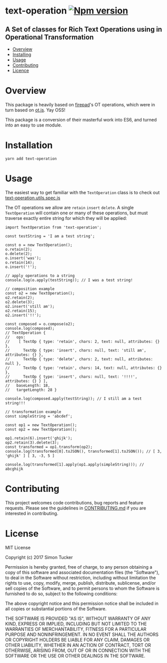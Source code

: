 # text-operation [![Npm version](https://img.shields.io/npm/v/graphql-primitive.svg)](https://www.npmjs.com/package/text-operation)

## A Set of classes for Rich Text Operations using in Operational Transformation

* [Overview](#overview)
* [Installing](#installing)
* [Usage](#usage)
* [Contributing](#contributing)
* [Licence](#licence)

# Overview
This package is heavily based on [firepad](https://github.com/firebase/firepad)'s OT operations, which were in turn based on [ot.js](https://github.com/Operational-Transformation/ot.js/). Yay OSS!

This package is a conversion of their masterful work into ES6, and turned into an easy to use module.

# Installation
```
yarn add text-operation
```

# Usage
The easiest way to get familiar with the `TextOperation` class is to check out [text-operation.utils.spec.js](test/text-operation.utils.spec.js)

The OT operations we allow are `retain` `insert` `delete`.
A single `TextOperation` will contain one or many of these operations, but must traverse exactly entire string for which they will be applied:

```
import TextOperation from 'text-operation';

const testString = 'I am a test string';

const o = new TextOperation();
o.retain(2);
o.delete(2);
o.insert('was');
o.retain(14);
o.insert('!');

// apply operations to a string
console.log(o.apply(testString)); // I was a test string!

// composition example
const o2 = new TextOperation();
o2.retain(2);
o2.delete(3);
o2.insert('still am');
o2.retain(15);
o2.insert('!!');

const composed = o.compose(o2);
console.log(composed);
// TextOperation {
//   ops:
//    [ TextOp { type: 'retain', chars: 2, text: null, attributes: {} },
//      TextOp { type: 'insert', chars: null, text: 'still am', attributes: {} },
//      TextOp { type: 'delete', chars: 2, text: null, attributes: null },
//      TextOp { type: 'retain', chars: 14, text: null, attributes: {} },
//      TextOp { type: 'insert', chars: null, text: '!!!!', attributes: {} } ],
//   baseLength: 18,
//   targetLength: 28 }

console.log(composed.apply(testString)); // I still am a test string!!!

// transformation example
const simpleString = 'abcdef';

const op1 = new TextOperation();
const op2 = new TextOperation();

op1.retain(6).insert('ghijk');
op2.retain(3).delete(3);
const transformed = op1.transform(op2);
console.log(transformed[0].toJSON(), transformed[1].toJSON()); // [ 3, 'ghijk' ] [ 3, -3, 5 ]

console.log(transformed[1].apply(op1.apply(simpleString))); // abcghijk
```

# Contributing
This project welcomes code contributions, bug reports and feature requests. Please see the guidelines in [CONTRIBUTING.md](CONTRIBUTING.md) if you are interested in contributing.

# License
MIT License

Copyright (c) 2017 Simon Tucker

Permission is hereby granted, free of charge, to any person obtaining a copy of this software and associated documentation files (the "Software"), to deal in the Software without restriction, including without limitation the rights to use, copy, modify, merge, publish, distribute, sublicense, and/or sell copies of the Software, and to permit persons to whom the Software is furnished to do so, subject to the following conditions:

The above copyright notice and this permission notice shall be included in all copies or substantial portions of the Software.

THE SOFTWARE IS PROVIDED "AS IS", WITHOUT WARRANTY OF ANY KIND, EXPRESS OR IMPLIED, INCLUDING BUT NOT LIMITED TO THE WARRANTIES OF MERCHANTABILITY, FITNESS FOR A PARTICULAR PURPOSE AND NONINFRINGEMENT. IN NO EVENT SHALL THE AUTHORS OR COPYRIGHT HOLDERS BE LIABLE FOR ANY CLAIM, DAMAGES OR OTHER LIABILITY, WHETHER IN AN ACTION OF CONTRACT, TORT OR OTHERWISE, ARISING FROM, OUT OF OR IN CONNECTION WITH THE SOFTWARE OR THE USE OR OTHER DEALINGS IN THE SOFTWARE.
